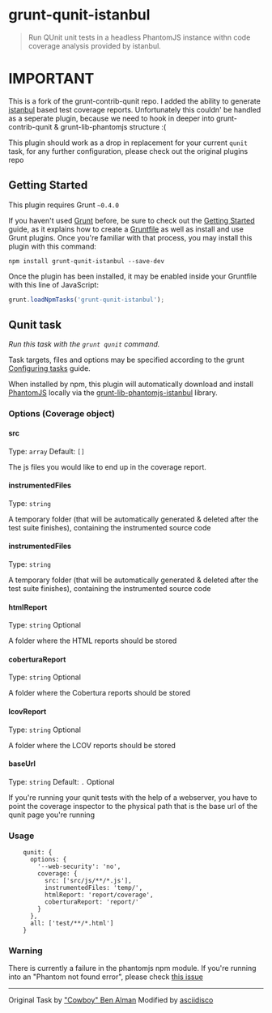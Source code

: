 # grunt-qunit-istanbul
> Run QUnit unit tests in a headless PhantomJS instance withn code coverage analysis provided by istanbul.

# IMPORTANT
This is a fork of the grunt-contrib-qunit repo.
I added the ability to generate [istanbul](http://gotwarlost.github.com/istanbul/) based test coverage reports.
Unfortunately this couldn' be handled as a seperate plugin, because we need to hook in
deeper into grunt-contrib-qunit & grunt-lib-phantomjs structure :(

This plugin should work as a drop in replacement for your current `qunit` task,
for any further configuration, please check out the original plugins repo


## Getting Started
This plugin requires Grunt `~0.4.0`

If you haven't used [Grunt](http://gruntjs.com/) before, be sure to check out the [Getting Started](http://gruntjs.com/getting-started) guide, as it explains how to create a [Gruntfile](http://gruntjs.com/sample-gruntfile) as well as install and use Grunt plugins. Once you're familiar with that process, you may install this plugin with this command:

```shell
npm install grunt-qunit-istanbul --save-dev
```

Once the plugin has been installed, it may be enabled inside your Gruntfile with this line of JavaScript:

```js
grunt.loadNpmTasks('grunt-qunit-istanbul');
```

## Qunit task
_Run this task with the `grunt qunit` command._

Task targets, files and options may be specified according to the grunt [Configuring tasks](http://gruntjs.com/configuring-tasks) guide.

When installed by npm, this plugin will automatically download and install [PhantomJS][] locally via the [grunt-lib-phantomjs-istanbul][] library.

[PhantomJS]: http://www.phantomjs.org/
[grunt-lib-phantomjs-istanbul]: https://github.com/asciidisco/grunt-lib-phantomjs-istanbul

### Options (Coverage object)

#### src
Type: `array`
Default: `[]`

The js files you would like to end up in the coverage report.

#### instrumentedFiles
Type: `string`

A temporary folder (that will be automatically generated & deleted after the test suite finishes),
containing the instrumented source code

#### instrumentedFiles
Type: `string`

A temporary folder (that will be automatically generated & deleted after the test suite finishes),
containing the instrumented source code

#### htmlReport
Type: `string`
Optional

A folder where the HTML reports should be stored

#### coberturaReport
Type: `string`
Optional

A folder where the Cobertura reports should be stored

#### lcovReport
Type: `string`
Optional

A folder where the LCOV reports should be stored

#### baseUrl
Type: `string`
Default: `.`
Optional

If you're running your qunit tests with the help of a webserver,
you have to point the coverage inspector to the physical path that
is the base url of the qunit page you're running

### Usage

```
    qunit: {
      options: {
        '--web-security': 'no',
        coverage: {
          src: ['src/js/**/*.js'],
          instrumentedFiles: 'temp/',
          htmlReport: 'report/coverage',
          coberturaReport: 'report/'
        }
      },
      all: ['test/**/*.html']
    }
```

### Warning
There is currently a failure in the phantomjs npm module.
If you're running into an "Phantom not found error", please check [this issue](https://github.com/Obvious/phantomjs/issues/15) 


---

Original Task by ["Cowboy" Ben Alman](http://benalman.com/)
Modified by [asciidisco](http://twitter.com/asciidisco)
